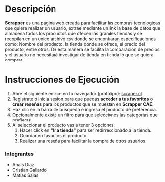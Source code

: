 # Descripción
 **Scrapper** es una pagina web creada para facilitar las compras tecnologicas que quiera realizar un usuario, extrae mediante un link la base de datos que almacena todos los productos que ofecen las grandes tiendas y se recopilan en un unico archivo `csv` donde se encontraran especificaciones como: Nombre del producto, la tienda donde se ofrece, el precio del producto, entre otros. De esta manera se facilita la comparacion de precios y el usuario no necesitará investigar de tienda en tienda lo que se quiera comprar.

# Instrucciones de Ejecución
1. Abre el siguiente enlace en tu navegador (prototipo): [scraper.cl](https://mi-scraper.com)
2. Registrate o inicia sesion para que puedas **acceder a tus favoritos** o **crear reseñas** para los productos que se muestan en **Scrapper CAE**.
3. Haz clic en la barra de busqueda e ingresa el producto de preferencia.
4. Opcionalmente existe un filtro para que selecciones las categorias que prefieras.
5. Al seleccionar el producto vas a tener 3 opciones: 
	1. Hacer click en **"Ir a tienda"** para ser redirreccionado a la tienda.
	2. Guardar en favoritos el producto.
	3. Realizar una reseña para facilitar la compra de otros usuarios.


### Integrantes

- Anais Diaz
- Cristian Gallardo
- Matías Salas